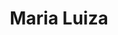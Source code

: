 ---
title: Maria Luiza
artigo: a
picture: /images/m/marialuiza.jpg
background: /images/fundos/estrelas.jpg
style: style-roxo1
description: Significado do nome Maria Luiza
full-description: A união de dois nomes populares e encantadores, Maria e Luiza, é o resultado de um dos nomes compostos preferido no Brasil, Maria Luiza. O significado deste nome é “senhora das batalhas” e, não por acaso, define pessoas corajosas, determinadas, fortes e batalhadoras! Ah, e quem tem esse nome é carinhosamente chamada de Malu! 
---